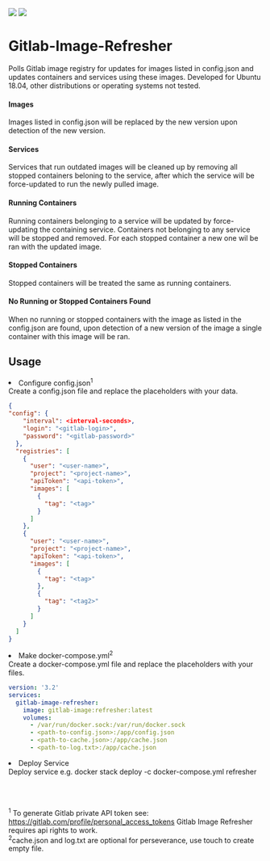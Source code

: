 [![](https://images.microbadger.com/badges/version/esv7/gitlab-image-refresher.svg)](https://microbadger.com/images/esv7/gitlab-image-refresher "Get your own version badge on microbadger.com")
[![](https://images.microbadger.com/badges/image/esv7/gitlab-image-refresher.svg)](https://microbadger.com/images/esv7/gitlab-image-refresher "Get your own image badge on microbadger.com")
# Gitlab-Image-Refresher
Polls Gitlab image registry for updates for images listed in config.json and updates containers and services
using these images. Developed for Ubuntu 18.04, other distributions or operating systems not tested.

<h4> Images </h4>
Images listed in config.json will be replaced by the new version upon detection of the new version.

<h4> Services </h4>
Services that run outdated images will be cleaned up by removing all stopped containers beloning to
the service, after which the service will be force-updated to run the newly pulled image.

<h4> Running Containers </h4>
Running containers belonging to a service will be updated by force-updating the containing service.
Containers not belonging to any service will be stopped and removed. For each stopped container a new one wil be ran with the updated image.

<h4> Stopped Containers </h4>
Stopped containers will be treated the same as running containers.

<h4> No Running or Stopped Containers Found </h4>
When no running or stopped containers with the image as listed in the config.json are found, upon detection of a new version of the image
a single container with this image will be ran. 

<h2>Usage</h2>
<li>Configure config.json<sup>1</sup></li>
Create a config.json file and replace the placeholders with your data.

```json
{
"config": {
    "interval": <interval-seconds>,
    "login": "<gitlab-login>",
    "password": "<gitlab-password>"
  },
  "registries": [
    {
      "user": "<user-name>",
      "project": "<project-name>",
      "apiToken": "<api-token>",
      "images": [
        {
          "tag": "<tag>"
        }
      ]
    },
    {
      "user": "<user-name>",
      "project": "<project-name>",
      "apiToken": "<api-token>",
      "images": [
        {
          "tag": "<tag>"
        },
        {
          "tag": "<tag2>"
        }
      ]
    }
  ]
}
```
<li>Make docker-compose.yml<sup>2</sup></li>
Create a docker-compose.yml file and replace the placeholders with your files.

```yml
version: '3.2'
services:
  gitlab-image-refresher:
    image: gitlab-image:refresher:latest
    volumes:
      - /var/run/docker.sock:/var/run/docker.sock
      - <path-to-config.json>:/app/config.json
      - <path-to-cache.json>:/app/cache.json
      - <path-to-log.txt>:/app/cache.json
```

<li>Deploy Service</li>
Deploy service e.g. docker stack deploy -c docker-compose.yml refresher

<br /><br />

<sup>1</sup> To generate Gitlab private API token see: https://gitlab.com/profile/personal_access_tokens
Gitlab Image Refresher requires api rights to work.<br />
<sup>2</sup>cache.json and log.txt are optional for perseverance, use touch to create empty file. 
